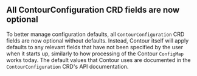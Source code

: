 ## All ContourConfiguration CRD fields are now optional

To better manage configuration defaults, all `ContourConfiguration` CRD fields are now optional without defaults.
Instead, Contour itself will apply defaults to any relevant fields that have not been specified by the user when it starts up, similarly to how processing of the Contour `ConfigMap` works today.
The default values that Contour uses are documented in the `ContourConfiguration` CRD's API documentation.
